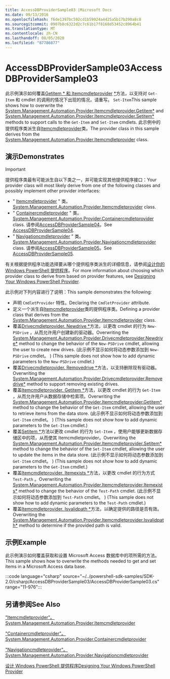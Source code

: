 ```yaml
---
title: AccessDBProviderSample03 |Microsoft Docs
ms.date: 09/13/2016
ms.openlocfilehash: f6de1397bc592cd1b59924a4425a5b17b290a8c8
ms.sourcegitcommit: 0907b8c6322d2c7c61b17f8168d53452c8964b41
ms.translationtype: MT
ms.contentlocale: zh-CN
ms.lasthandoff: 08/05/2020
ms.locfileid: "87786877"
---
```

# <a name="accessdbprovidersample03"></a><span data-ttu-id="ef673-102">AccessDBProviderSample03</span><span class="sxs-lookup"><span data-stu-id="ef673-102">AccessDBProviderSample03</span></span>

<span data-ttu-id="ef673-103">此示例演示如何覆盖[Getitem \* 和 Itemcmdletprovider](/dotnet/api/System.Management.Automation.Provider.ItemCmdletProvider.GetItem) [\*](/dotnet/api/System.Management.Automation.Provider.ItemCmdletProvider.SetItem)方法，以支持对 `Get-Item` 和 cmdlet 的调用的情况下出现的情况，请重写。 `Set-Item`</span><span class="sxs-lookup"><span data-stu-id="ef673-103">This sample shows how to overwrite the [System.Management.Automation.Provider.Itemcmdletprovider.Getitem\*](/dotnet/api/System.Management.Automation.Provider.ItemCmdletProvider.GetItem) and [System.Management.Automation.Provider.Itemcmdletprovider.Setitem\*](/dotnet/api/System.Management.Automation.Provider.ItemCmdletProvider.SetItem) methods to support calls to the `Get-Item` and `Set-Item` cmdlets.</span></span> <span data-ttu-id="ef673-104">此示例中的提供程序类派生自[Itemcmdletprovider](/dotnet/api/System.Management.Automation.Provider.ItemCmdletProvider)类。</span><span class="sxs-lookup"><span data-stu-id="ef673-104">The provider class in this sample derives from the [System.Management.Automation.Provider.Itemcmdletprovider](/dotnet/api/System.Management.Automation.Provider.ItemCmdletProvider) class.</span></span>

## <a name="demonstrates"></a><span data-ttu-id="ef673-105">演示</span><span class="sxs-lookup"><span data-stu-id="ef673-105">Demonstrates</span></span>

> [!IMPORTANT]
> <span data-ttu-id="ef673-106">提供程序类最有可能派生自以下类之一，并可能实现其他提供程序接口：</span><span class="sxs-lookup"><span data-stu-id="ef673-106">Your provider class will most likely derive from one of the following classes and possibly implement other provider interfaces:</span></span>
>
> - <span data-ttu-id="ef673-107">" [Itemcmdletprovider](/dotnet/api/System.Management.Automation.Provider.ItemCmdletProvider) " 类。</span><span class="sxs-lookup"><span data-stu-id="ef673-107">[System.Management.Automation.Provider.Itemcmdletprovider](/dotnet/api/System.Management.Automation.Provider.ItemCmdletProvider) class.</span></span>
> - <span data-ttu-id="ef673-108">" [Containercmdletprovider](/dotnet/api/System.Management.Automation.Provider.ContainerCmdletProvider) " 类。</span><span class="sxs-lookup"><span data-stu-id="ef673-108">[System.Management.Automation.Provider.Containercmdletprovider](/dotnet/api/System.Management.Automation.Provider.ContainerCmdletProvider) class.</span></span> <span data-ttu-id="ef673-109">请参阅[AccessDBProviderSample04](./accessdbprovidersample04.md)。</span><span class="sxs-lookup"><span data-stu-id="ef673-109">See [AccessDBProviderSample04](./accessdbprovidersample04.md).</span></span>
> - <span data-ttu-id="ef673-110">" [Navigationcmdletprovider](/dotnet/api/System.Management.Automation.Provider.NavigationCmdletProvider) " 类。</span><span class="sxs-lookup"><span data-stu-id="ef673-110">[System.Management.Automation.Provider.Navigationcmdletprovider](/dotnet/api/System.Management.Automation.Provider.NavigationCmdletProvider) class.</span></span> <span data-ttu-id="ef673-111">请参阅[AccessDBProviderSample05](./accessdbprovidersample05.md)。</span><span class="sxs-lookup"><span data-stu-id="ef673-111">See [AccessDBProviderSample05](./accessdbprovidersample05.md).</span></span>
>
> <span data-ttu-id="ef673-112">有关根据提供程序功能选择要从哪个提供程序类派生的详细信息，请参阅[设计你的 Windows PowerShell 提供程序](./provider-types.md)。</span><span class="sxs-lookup"><span data-stu-id="ef673-112">For more information about choosing which provider class to derive from based on provider features, see [Designing Your Windows PowerShell Provider](./provider-types.md).</span></span>

<span data-ttu-id="ef673-113">此示例对下列内容进行了说明：</span><span class="sxs-lookup"><span data-stu-id="ef673-113">This sample demonstrates the following:</span></span>

- <span data-ttu-id="ef673-114">声明 `CmdletProvider` 特性。</span><span class="sxs-lookup"><span data-stu-id="ef673-114">Declaring the `CmdletProvider` attribute.</span></span>
- <span data-ttu-id="ef673-115">定义一个派生自[Itemcmdletprovider](/dotnet/api/System.Management.Automation.Provider.ItemCmdletProvider)类的提供程序类。</span><span class="sxs-lookup"><span data-stu-id="ef673-115">Defining a provider class that derives from the [System.Management.Automation.Provider.Itemcmdletprovider](/dotnet/api/System.Management.Automation.Provider.ItemCmdletProvider) class.</span></span>
- <span data-ttu-id="ef673-116">覆盖[Drivecmdletprovider. Newdrive \*](/dotnet/api/System.Management.Automation.Provider.DriveCmdletProvider.NewDrive)方法，以更改 cmdlet 的行为 `New-PSDrive` ，从而允许用户创建新的驱动器。</span><span class="sxs-lookup"><span data-stu-id="ef673-116">Overwriting the [System.Management.Automation.Provider.Drivecmdletprovider.Newdrive\*](/dotnet/api/System.Management.Automation.Provider.DriveCmdletProvider.NewDrive) method to change the behavior of the `New-PSDrive` cmdlet, allowing the user to create new drives.</span></span>
  <span data-ttu-id="ef673-117"> (此示例不显示如何将动态参数添加到 `New-PSDrive` cmdlet。 ) </span><span class="sxs-lookup"><span data-stu-id="ef673-117">(This sample does not show how to add dynamic parameters to the `New-PSDrive` cmdlet.)</span></span>
- <span data-ttu-id="ef673-118">覆盖[Drivecmdletprovider. Removedrive \*](/dotnet/api/System.Management.Automation.Provider.DriveCmdletProvider.RemoveDrive)方法，以支持删除现有驱动器。</span><span class="sxs-lookup"><span data-stu-id="ef673-118">Overwriting the [System.Management.Automation.Provider.Drivecmdletprovider.Removedrive\*](/dotnet/api/System.Management.Automation.Provider.DriveCmdletProvider.RemoveDrive) method to support removing existing drives.</span></span>
- <span data-ttu-id="ef673-119">覆盖[Itemcmdletprovider. Getitem \*](/dotnet/api/System.Management.Automation.Provider.ItemCmdletProvider.GetItem)方法，以更改 cmdlet 的行为 `Get-Item` ，从而允许用户从数据存储中检索项。</span><span class="sxs-lookup"><span data-stu-id="ef673-119">Overwriting the [System.Management.Automation.Provider.Itemcmdletprovider.Getitem\*](/dotnet/api/System.Management.Automation.Provider.ItemCmdletProvider.GetItem) method to change the behavior of the `Get-Item` cmdlet, allowing the user to retrieve items from the data store.</span></span> <span data-ttu-id="ef673-120"> (此示例不显示如何将动态参数添加到 `Get-Item` cmdlet。 ) </span><span class="sxs-lookup"><span data-stu-id="ef673-120">(This sample does not show how to add dynamic parameters to the `Get-Item` cmdlet.)</span></span>
- <span data-ttu-id="ef673-121">覆盖[Setitem \*](/dotnet/api/System.Management.Automation.Provider.ItemCmdletProvider.SetItem)方法以更改 cmdlet 的行为 `Set-Item` ，使用户能够更新数据存储区中的项，从而使其 Itemcmdletprovider。</span><span class="sxs-lookup"><span data-stu-id="ef673-121">Overwriting the [System.Management.Automation.Provider.Itemcmdletprovider.Setitem\*](/dotnet/api/System.Management.Automation.Provider.ItemCmdletProvider.SetItem) method to change the behavior of the `Set-Item` cmdlet, allowing the user to update the items in the data store.</span></span> <span data-ttu-id="ef673-122"> (此示例不显示如何将动态参数添加到 `Get-Item` cmdlet。 ) </span><span class="sxs-lookup"><span data-stu-id="ef673-122">(This sample does not show how to add dynamic parameters to the `Get-Item` cmdlet.)</span></span>
- <span data-ttu-id="ef673-123">覆盖[Itemcmdletprovider. Itemexists \*](/dotnet/api/System.Management.Automation.Provider.ItemCmdletProvider.ItemExists)方法，以更改 cmdlet 的行为方式 `Test-Path` 。</span><span class="sxs-lookup"><span data-stu-id="ef673-123">Overwriting the [System.Management.Automation.Provider.Itemcmdletprovider.Itemexists\*](/dotnet/api/System.Management.Automation.Provider.ItemCmdletProvider.ItemExists) method to change the behavior of the `Test-Path` cmdlet.</span></span> <span data-ttu-id="ef673-124"> (此示例不显示如何将动态参数添加到 `Test-Path` cmdlet。 ) </span><span class="sxs-lookup"><span data-stu-id="ef673-124">(This sample does not show how to add dynamic parameters to the `Test-Path` cmdlet.)</span></span>
- <span data-ttu-id="ef673-125">覆盖[Itemcmdletprovider. Isvalidpath \*](/dotnet/api/System.Management.Automation.Provider.ItemCmdletProvider.IsValidPath)方法，以确定提供的路径是否有效。</span><span class="sxs-lookup"><span data-stu-id="ef673-125">Overwriting the [System.Management.Automation.Provider.Itemcmdletprovider.Isvalidpath\*](/dotnet/api/System.Management.Automation.Provider.ItemCmdletProvider.IsValidPath) method to determine if the provided path is valid.</span></span>

## <a name="example"></a><span data-ttu-id="ef673-126">示例</span><span class="sxs-lookup"><span data-stu-id="ef673-126">Example</span></span>

<span data-ttu-id="ef673-127">此示例演示如何覆盖获取和设置 Microsoft Access 数据库中的项所需的方法。</span><span class="sxs-lookup"><span data-stu-id="ef673-127">This sample shows how to overwrite the methods needed to get and set items in a Microsoft Access data base.</span></span>

:::code language="csharp" source="~/../powershell-sdk-samples/SDK-2.0/csharp/AccessDBProviderSample03/AccessDBProviderSample03.cs" range="11-976":::

## <a name="see-also"></a><span data-ttu-id="ef673-128">另请参阅</span><span class="sxs-lookup"><span data-stu-id="ef673-128">See Also</span></span>

[<span data-ttu-id="ef673-129">"Itemcmdletprovider"。</span><span class="sxs-lookup"><span data-stu-id="ef673-129">System.Management.Automation.Provider.Itemcmdletprovider</span></span>](/dotnet/api/System.Management.Automation.Provider.ItemCmdletProvider)

[<span data-ttu-id="ef673-130">"Containercmdletprovider"。</span><span class="sxs-lookup"><span data-stu-id="ef673-130">System.Management.Automation.Provider.Containercmdletprovider</span></span>](/dotnet/api/System.Management.Automation.Provider.ContainerCmdletProvider)

[<span data-ttu-id="ef673-131">"Navigationcmdletprovider"。</span><span class="sxs-lookup"><span data-stu-id="ef673-131">System.Management.Automation.Provider.Navigationcmdletprovider</span></span>](/dotnet/api/System.Management.Automation.Provider.NavigationCmdletProvider)

[<span data-ttu-id="ef673-132">设计 Windows PowerShell 提供程序</span><span class="sxs-lookup"><span data-stu-id="ef673-132">Designing Your Windows PowerShell Provider</span></span>](./provider-types.md)
